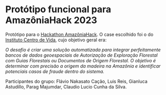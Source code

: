 # Protótipo funcional para AmazôniaHack 2023

Protótipo para o [Hackathon AmazôniaHack](https://amazoniahack.co/). O case escolhido foi o do [Instituto Centro de Vida](https://www.icv.org.br/), cujo objetivo geral era:

*O desafio é criar uma solução automatizada para integrar perfeitamente bancos de dados geoespaciais de Autorização de Exploração Florestal com Guias Florestais ou Documentos de Origem Florestal. O objetivo é determinar com precisão a origem da madeira na Amazônia e identificar potenciais casos de fraude dentro do sistema.*

Participantes do grupo: Flávio Nakasato Cação, Luis Reis, Gianluca Astudillo, Parag Majumdar, Claudio Lucio Cunha da Silva.